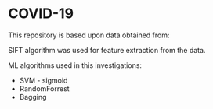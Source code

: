 # COVID-19

This repository is based upon data obtained from:

[1]: https://github.com/UCSD-AI4H/COVID-CT	"COVID-CT-Dataset: A CT Scan Dataset about COVID-19"

SIFT algorithm was used for feature extraction from the data.

ML algorithms used in this investigations:

- SVM - sigmoid
- RandomForrest
- Bagging